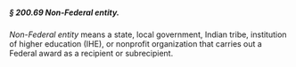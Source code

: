 ##### § 200.69 Non-Federal entity. #####

*Non-Federal entity* means a state, local government, Indian tribe, institution of higher education (IHE), or nonprofit organization that carries out a Federal award as a recipient or subrecipient.